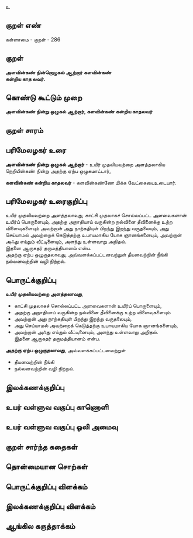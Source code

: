 உ

## குறள் எண் 

கள்ளாமை  - குறள் - 286  

## குறள் 

**அளவின்கண் நின்றொழுகல் ஆற்றார் களவின்கண்  
கன்றிய காத லவர்.**

## கொண்டு கூட்டும் முறை

**அளவின்கண் நின்று ஒழுகல் ஆற்றார், களவின்கண் கன்றிய காதலவர்**

## குறள் சாரம் 


## பரிமேலழகர் உரை

**அளவின்கண் நின்று ஒழுகல் ஆற்றார்** - உயிர் முதலியவற்றை அளத்தலாகிய நெறியின்கண் நின்று அதற்கு ஏற்ப ஒழுகமாட்டார்,   

**களவின்கண் கன்றிய காதலவர்** - களவின்கண்ணே மிக்க வேட்கையைஉடையார்.  

## பரிமேலழகர் உரைகுறிப்பு   

உயிர் முதலியவற்றை அளத்தலாவது, காட்சி முதலாகச் சொல்லப்பட்ட அளவைகளான் உயிர்ப் பொருளையும், அதற்கு அநாதியாய் வருகின்ற நல்வினை தீவினைக்கு உற்ற விளைவுகளையும் அவற்றான் அது நாற்கதியுள் பிறந்து இறந்து வருதலையும், அது செய்யாமல் அவற்றைக் கெடுத்தற்கு உபாயமாகிய யோக ஞானங்களையும், அவற்றான் அஃது எய்தும் வீட்டினையும், அளந்து உள்ளவாறு அறிதல்.   
இதனை ஆருகதர் தருமத்தியானம் என்ப.   
அதற்கு ஏற்ப ஒழுகுதலாவது, அவ்வளக்கப்பட்டனவற்றுள் தீயனவற்றின் நீங்கி நல்லனவற்றின் வழி நிற்றல்.  

## பொருட்க்குறிப்பு 

**உயிர் முதலியவற்றை அளத்தலாவது**,   
* காட்சி முதலாகச் சொல்லப்பட்ட அளவைகளான் உயிர்ப் பொருளையும்,   
* அதற்கு அநாதியாய் வருகின்ற நல்வினை தீவினைக்கு உற்ற விளைவுகளையும்  
* அவற்றான் அது நாற்கதியுள் பிறந்து இறந்து வருதலையும்,   
* அது செய்யாமல் அவற்றைக் கெடுத்தற்கு உபாயமாகிய யோக ஞானங்களையும்,  
* அவற்றான் அஃது எய்தும் வீட்டினையும், அளந்து உள்ளவாறு அறிதல்.    
இதனை ஆருகதர் தருமத்தியானம் என்ப.   

**அதற்கு ஏற்ப ஒழுகுதலாவது**, அவ்வளக்கப்பட்டனவற்றுள்   
* தீயனவற்றின் நீங்கி   
* நல்லனவற்றின் வழி நிற்றல்.  

## இலக்கணக்குறிப்பு  


## உயர் வள்ளுவ வகுப்பு காணொளி


## உயர் வள்ளுவ வகுப்பு ஒலி அமைவு 

 
## குறள் சார்ந்த கதைகள் 


## தொன்மையான சொற்கள்


## பொருட்க்குறிப்பு விளக்கம்


## இலக்கணக்குறிப்பு விளக்கம்


## ஆங்கில கருத்தாக்கம் 



